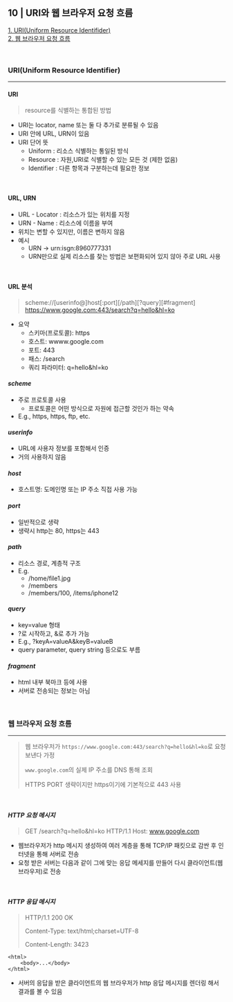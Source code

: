## 10 | URI와 웹 브라우저 요청 흐름

[1. URI(Uniform Resource Identifider)](#uriuniform-resource-identifier) <br>
[2. 웹 브라우저 요청 흐름](#웹-브라우저-요청-흐름) <br>

<br>

### URI(Uniform Resource Identifier)
<hr>

#### **URI**
> resource를 식별하는 통합된 방법

- URI는 locator, name 또는 둘 다 추가로 분류될 수 있음
- URI 안에 URL, URN이 있음
- URI 단어 뜻
    - Uniform : 리소스 식별하는 통일된 방식
    - Resource : 자원,URI로 식별할 수 있는 모든 것 (제한 없음)
    - Identifier : 다른 항목과 구분하는데 필요한 정보

<br>

#### **URL, URN**

- URL - Locator : 리소스가 있는 위치를 지정
- URN - Name : 리소스에 이름을 부여
- 위치는 변할 수 있지만, 이름은 변하지 않음
- 예시
    - URN -> urn:isgn:8960777331
    - URN만으로 실제 리소스를 찾는 방법은 보편화되어 있지 않아 주로 URL 사용

<br>

#### **URL 분석**
> scheme://[userinfo@]host[:port][/path][?query][#fragment]
> https://www.google.com:443/search?q=hello&hl=ko

- 요약
    - 스키마(프로토콜): https
    - 호스트: wwww.google.com
    - 포트: 443
    - 패스: /search
    - 쿼리 파라미터: q=hello&hl=ko

#### *scheme*
- 주로 프로토콜 사용
    - 프로토콜은 어떤 방식으로 자원에 접근할 것인가 하는 약속
- E.g., https, https, ftp, etc.

#### *userinfo*
- URL에 사용자 정보를 포함해서 인증
- 거의 사용하지 않음

#### *host*
- 호스트명: 도메인명 또는 IP 주소 직접 사용 가능

#### *port*
- 일반적으로 생략
- 생략시 http는 80, https는 443

#### *path*
- 리소스 경로, 계층적 구조
- E.g.
    - /home/file1.jpg
    - /members
    - /members/100, /items/iphone12

#### *query*
- key=value 형태
- ?로 시작하고, &로 추가 가능
- E.g., ?keyA=valueA&keyB=valueB
- query parameter, query string 등으로도 부름

#### *fragment*
- html 내부 북마크 등에 사용
- 서버로 전송되는 정보는 아님

<br>

### 웹 브라우저 요청 흐름
<hr>

> 웹 브라우저가 `https://www.google.com:443/search?q=hello&hl=ko`로 요청 보낸다 가정
>
> `www.google.com`의 실제 IP 주소를 DNS 통해 조회
>
> HTTPS PORT 생략이지만 https이기에 기본적으로 443 사용

<br>

#### *HTTP 요청 메시지*

> GET /search?q=hello&hl=ko HTTP/1.1
> Host: www.google.com

- 웹브라우저가 http 메시지 생성하여 여러 계층을 통해 TCP/IP 패킷으로 감싼 후 인터넷을 통해 서버로 전송
- 요청 받은 서버는 다음과 같이 그에 맞는 응답 메세지를 만들어 다시 클라이언트(웹 브라우저)로 전송

<br>


#### *HTTP 응답 메시지*

>HTTP/1.1 200 OK
>
>Content-Type: text/html;charset=UTF-8
>
>Content-Length: 3423
>
```
<html>
	<body>...</body>
</html>
```

- 서버의 응답을 받은 클라이언트의 웹 브라우저가 http 응답 메시지를 렌더링 해서 결과를 볼 수 있음